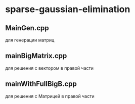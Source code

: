 # sparse-gaussian-elimination

## MainGen.cpp
для генерации матриц

## mainBigMatrix.cpp
для решения с вектором в правой части
 

## mainWithFullBigB.cpp
для решения с Матрицей в правой части